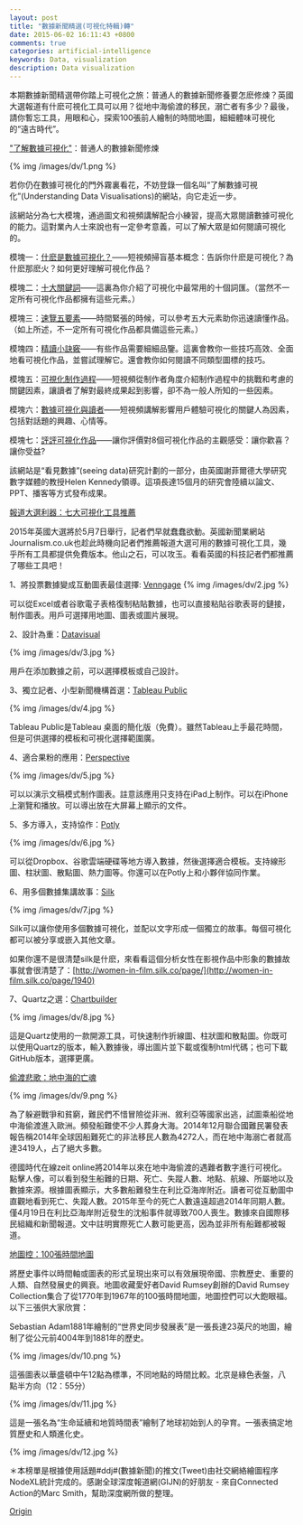 ```yaml
---
layout: post
title: "數據新聞精選(可視化特輯)轉"
date: 2015-06-02 16:11:43 +0800
comments: true
categories: artificial-intelligence
keywords: Data, visualization
description: Data visualization
---
```

本期數據新聞精選帶你踏上可視化之旅：普通人的數據新聞修養要怎麽修煉？英國大選報道有什麽可視化工具可以用？從地中海偷渡的移民，溺亡者有多少？最後，請你暫忘工具，用眼和心，探索100張前人繪制的時間地圖，細細體味可視化的“遠古時代”。

["了解數據可視化"](http://seeingdata.org/understanding-data-visualisations/)：普通人的數據新聞修煉

{% img /images/dv/1.png %}
<!--more-->  

若你仍在數據可視化的門外霧裏看花，不妨登錄一個名叫“了解數據可視化”(Understanding Data Visualisations)的網站，向它走近一步。

該網站分為七大模塊，通過圖文和視頻講解配合小練習，提高大眾閱讀數據可視化的能力。這對業內人士來說也有一定參考意義，可以了解大眾是如何閱讀可視化的。

模塊一：[什麽是數據可視化？](http://seeingdata.org/understanding-data-visualisations/what-is-data-visualisation/)——短視頻掃盲基本概念：告訴你什麽是可視化？為什麽那麽火？如何更好理解可視化作品？

模塊二：[十大關鍵詞](http://seeingdata.org/understanding-data-visualisations/key-terms-in-visualisation/)——這裏為你介紹了可視化中最常用的十個詞匯。（當然不一定所有可視化作品都擁有這些元素。）

模塊三：[速覽五要素](http://seeingdata.org/understanding-data-visualisations/top-5-things-to-look-for-in-a-visualisation/)——時間緊張的時候，可以參考五大元素助你迅速讀懂作品。（如上所述，不一定所有可視化作品都具備這些元素。）

模塊四：[精讀小訣竅](http://seeingdata.org/sections/intro/)——有些作品需要細細品鑒。這裏會教你一些技巧高效、全面地看可視化作品，並嘗試理解它。還會教你如何閱讀不同類型圖標的技巧。

模塊五：[可視化制作過程](http://seeingdata.org/understanding-data-visualisations/how-a-visualisation-is-made/)——短視頻從制作者角度介紹制作過程中的挑戰和考慮的關鍵因素，讓讀者了解對最終成果起到影響，卻不為一般人所知的一些因素。

模塊六：[數據可視化與讀者](http://seeingdata.org/understanding-data-visualisations/data-visualisation-and-you/)——短視頻講解影響用戶體驗可視化的關鍵人為因素，包括對話題的興趣、心情等。

模塊七：[評評可視化作品](http://seeingdata.org/understanding-data-visualisations/rate-these-visualisations/)——讓你評價對8個可視化作品的主觀感受：讓你歡喜？讓你受益?

該網站是“看見數據”(seeing data)研究計劃的一部分，由英國謝菲爾德大學研究數字媒體的教授Helen Kennedy領導。這項長達15個月的研究會陸續以論文、PPT、播客等方式發布成果。

[報道大選利器：七大可視化工具推薦](https://www.journalism.co.uk/news/data-viz-tools-for-covering-the-uk-general-election/s2/a564781/)

2015年英國大選將於5月7日舉行，記者們早就蠢蠢欲動。英國新聞業網站Journalism.co.uk也趁此時機向記者們推薦報道大選可用的數據可視化工具，幾乎所有工具都提供免費版本。他山之石，可以攻玉。看看英國的科技記者們都推薦了哪些工具吧！

1、將投票數據變成互動圖表最佳選擇: [Venngage](https://venngage.com/)
{% img /images/dv/2.jpg %}

可以從Excel或者谷歌電子表格復制粘貼數據，也可以直接粘貼谷歌表哥的鏈接，制作圖表。用戶可選擇用地圖、圖表或圖片展現。

2、設計為重：[Datavisual](http://datavisu.al/)

{% img /images/dv/3.jpg %}

用戶在添加數據之前，可以選擇模板或自己設計。

3、獨立記者、小型新聞機構首選：[Tableau Public](https://public.tableau.com/s/)

{% img /images/dv/4.jpg %}

Tableau Public是Tableau 桌面的簡化版（免費）。雖然Tableau上手最花時間，但是可供選擇的模板和可視化選擇範圍廣。

4、適合果粉的應用：[Perspective](https://itunes.apple.com/us/app/perspective/id516098684)

{% img /images/dv/5.jpg %}

可以以演示文稿模式制作圖表。註意該應用只支持在iPad上制作。可以在iPhone上瀏覽和播放。可以導出放在大屏幕上顯示的文件。

5、多方導入，支持協作：[Potly](https://plot.ly/)

{% img /images/dv/6.jpg %}

可以從Dropbox、谷歌雲端硬碟等地方導入數據，然後選擇適合模板。支持線形圖、柱狀圖、散點圖、熱力圖等。你還可以在Potly上和小夥伴協同作業。

6、用多個數據集講故事：[Silk](https://www.silk.co/)

{% img /images/dv/7.jpg %}

Silk可以讓你使用多個數據可視化，並配以文字形成一個獨立的故事。每個可視化都可以被分享或嵌入其他文章。

如果你還不是很清楚silk是什麽，來看看這個分析女性在影視作品中形象的數據故事就會很清楚了：[http://women-in-film.silk.co/page/](http://women-in-film.silk.co/page/1940)

7、Quartz之選：[Chartbuilder](https://github.com/Quartz/Chartbuilder/)

{% img /images/dv/8.jpg %}

這是Quartz使用的一款開源工具，可快速制作折線圖、柱狀圖和散點圖。你既可以使用Quartz的版本，輸入數據後，導出圖片並下載或復制html代碼；也可下載GitHub版本，選擇更廣。

[偷渡悲歌：地中海的亡魂](http://www.zeit.de/politik/ausland/2015-04/migrants-mediterranean-victims-numbers)

{% img /images/dv/9.png %}

為了躲避戰爭和貧窮，難民們不惜冒險從非洲、敘利亞等國家出逃，試圖乘船從地中海偷渡進入歐洲。頻發船難使不少人葬身大海。2014年12月聯合國難民署發表報告稱2014年全球因船難死亡的非法移民人數為4272人，而在地中海溺亡者就高達3419人，占了絕大多數。

德國時代在線zeit online將2014年以來在地中海偷渡的遇難者數字進行可視化。點擊人像，可以看到發生船難的日期、死亡、失蹤人數、地點、航線、所屬地以及數據來源。根據圖表顯示，大多數船難發生在利比亞海岸附近。讀者可從互動圖中直觀地看到死亡、失蹤人數。2015年至今的死亡人數遠遠超過2014年同期人數。僅4月19日在利比亞海岸附近發生的沈船事件就導致700人喪生。數據來自國際移民組織和新聞報道。文中註明實際死亡人數可能更高，因為並非所有船難都被報道。

[地圖控：100張時間地圖](http://www.davidrumsey.com/blog/2012/3/28/timeline-maps)

將歷史事件以時間軸或圖表的形式呈現出來可以有效展現帝國、宗教歷史、重要的人類、自然發展史的興衰。地圖收藏愛好者David Rumsey創辦的David Rumsey Collection集合了從1770年到1967年的100張時間地圖，地圖控們可以大飽眼福。以下三張供大家欣賞：

Sebastian Adam1881年繪制的“世界史同步發展表”是一張長達23英尺的地圖，繪制了從公元前4004年到1881年的歷史。

{% img /images/dv/10.png %}

這張圖表以華盛頓中午12點為標準，不同地點的時間比較。北京是綠色表盤，八點半方向（12：55分）

{% img /images/dv/11.jpg %}

這是一張名為“生命延續和地質時間表”繪制了地球初始到人的孕育。一張表搞定地質歷史和人類進化史。

{% img /images/dv/12.jpg %}

＊本榜單是根據使用話題#ddj#(數據新聞)的推文(Tweet)由社交網絡繪圖程序NodeXL統計完成的。感謝全球深度報道網(GIJN)的好朋友 - 來自Connected Action的Marc Smith，幫助深度網所做的整理。

[Origin](http://cn.gijn.org/2015/05/03/数据新闻精选（可视化特辑）/)